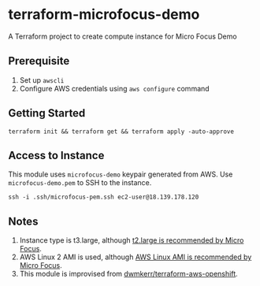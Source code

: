 # terraform-microfocus-demo
A Terraform project to create compute instance for Micro Focus Demo

## Prerequisite
1. Set up `awscli`
2. Configure AWS credentials using `aws configure` command

## Getting Started
```
terraform init && terraform get && terraform apply -auto-approve
```

## Access to Instance
This module uses `microfocus-demo` keypair generated from AWS. Use `microfocus-demo.pem` to SSH to the instance.
```
ssh -i .ssh/microfocus-pem.ssh ec2-user@18.139.178.120
```

## Notes
1. Instance type is t3.large, although [t2.large is recommended by Micro Focus](https://admhelp.microfocus.com/mobilecenter/en/3.1/Content/off-prem%20AWS%20installation.htm).
2. AWS Linux 2 AMI is used, although [AWS Linux AMI is recommended by Micro Focus](https://admhelp.microfocus.com/mobilecenter/en/3.1/Content/off-prem%20AWS%20installation.htm).
3. This module is improvised from [dwmkerr/terraform-aws-openshift](https://github.com/dwmkerr/terraform-aws-openshift/tree/release/okd-3.11).
